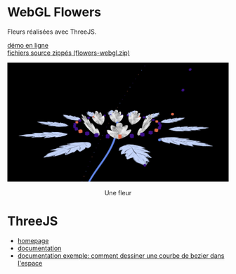 # WebGL Flowers

Fleurs réalisées avec ThreeJS.

[démo en ligne](https://jniac.github.io/education/javascript/flowers-webgl/flowers-webgl/)  
[fichiers source zippés (flowers-webgl.zip)](https://github.com/jniac/education/raw/master/javascript/flowers-webgl/flowers-webgl.zip)

<p align="center"><img width="640px" src="screenshots/flower-webgl-1.jpg"></p>
<p align="center">Une fleur</p>

# ThreeJS
- [homepage](https://threejs.org/)
- [documentation](https://threejs.org/docs/index.html#manual/en/introduction/Creating-a-scene)
- [documentation exemple: comment dessiner une courbe de bezier dans l'espace](https://threejs.org/docs/index.html#api/en/extras/curves/CubicBezierCurve3)
